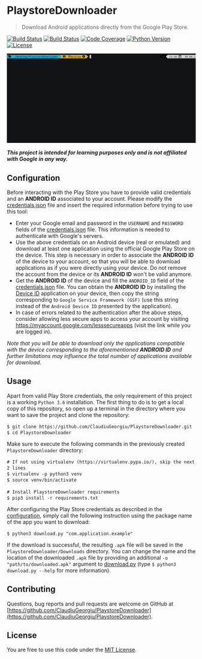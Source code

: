 # PlaystoreDownloader

> Download Android applications directly from the Google Play Store.

[![Build Status](https://img.shields.io/travis/ClaudiuGeorgiu/PlaystoreDownloader.svg)](https://travis-ci.org/ClaudiuGeorgiu/PlaystoreDownloader)
[![Build Status](https://img.shields.io/appveyor/ci/ClaudiuGeorgiu/PlaystoreDownloader.svg)](https://ci.appveyor.com/project/ClaudiuGeorgiu/playstoredownloader)
[![Code Coverage](https://img.shields.io/codecov/c/github/ClaudiuGeorgiu/PlaystoreDownloader.svg)](https://codecov.io/gh/ClaudiuGeorgiu/PlaystoreDownloader)
[![Python Version](http://img.shields.io/badge/Python-3.6-green.svg)](https://www.python.org/downloads/release/python-362/)
[![License](https://img.shields.io/github/license/ClaudiuGeorgiu/PlaystoreDownloader.svg)](https://github.com/ClaudiuGeorgiu/PlaystoreDownloader/blob/master/LICENSE)



![Demo](demo.gif)



**_This project is intended for learning purposes only and is not affiliated with Google in any way._**



## Configuration

Before interacting with the Play Store you have to provide valid credentials and an **ANDROID ID** associated to your account. Please modify the [credentials.json](https://github.com/ClaudiuGeorgiu/PlaystoreDownloader/blob/master/credentials.json) file and insert the required information before trying to use this tool:

* Enter your Google email and password in the `USERNAME` and `PASSWORD` fields of the [credentials.json](https://github.com/ClaudiuGeorgiu/PlaystoreDownloader/blob/master/credentials.json) file. This information is needed to authenticate with Google's servers.
* Use the above credentials on an Android device (real or emulated) and download at least one application using the official Google Play Store on the device. This step is necessary in order to associate the **ANDROID ID** of the device to your account, so that you will be able to download applications as if you were directly using your device. Do not remove the account from the device or its **ANDROID ID** won't be valid anymore.
* Get the **ANDROID ID** of the device and fill the `ANDROID_ID` field of the [credentials.json](https://github.com/ClaudiuGeorgiu/PlaystoreDownloader/blob/master/credentials.json) file. You can obtain the **ANDROID ID** by installing the [Device ID](https://play.google.com/store/apps/details?id=com.evozi.deviceid) application on your device, then copy the string corresponding to `Google Service Framework (GSF)` (use this string instead of the `Android Device ID` presented by the application).
* In case of errors related to the authentication after the above steps, consider allowing less secure apps to access your account by visiting https://myaccount.google.com/lesssecureapps (visit the link while you are logged in).

_Note that you will be able to download only the applications compatible with the device corresponding to the aforementioned **ANDROID ID** and further limitations may influence the total number of applications available for download_.


## Usage

Apart from valid Play Store credentials, the only requirement of this project is a working `Python 3.6` installation. The first thing to do is to get a local copy of this repository, so open up a terminal in the directory where you want to save the project and clone the repository:

```Shell
$ git clone https://github.com/ClaudiuGeorgiu/PlaystoreDownloader.git
$ cd PlaystoreDownloader
```

Make sure to execute the following commands in the previously created `PlaystoreDownloader` directory:

```Shell
# If not using virtualenv (https://virtualenv.pypa.io/), skip the next 2 lines
$ virtualenv -p python3 venv
$ source venv/bin/activate

# Install PlaystoreDownloader requirements
$ pip3 install -r requirements.txt
```

After configuring the Play Store credentials as described in the [configuration](#configuration), simply call the following instruction using the package name of the app you want to download:

```Shell
$ python3 download.py "com.application.example"
```

If the download is successful, the resulting `.apk` file will be saved in the `PlaystoreDownloader/Downloads` directory. You can change the name and the location of the downloaded `.apk` file by providing an additional `-o "path/to/downloaded.apk"` argument to [download.py](https://github.com/ClaudiuGeorgiu/PlaystoreDownloader/blob/master/download.py) (type `$ python3 download.py --help` for more information).



## Contributing

Questions, bug reports and pull requests are welcome on GitHub at [https://github.com/ClaudiuGeorgiu/PlaystoreDownloader](https://github.com/ClaudiuGeorgiu/PlaystoreDownloader).



## License

You are free to use this code under the [MIT License](https://github.com/ClaudiuGeorgiu/PlaystoreDownloader/blob/master/LICENSE).
